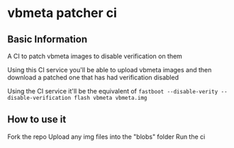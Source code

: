 # vbmeta patcher ci

## Basic Information

A CI to patch vbmeta images to disable verification on them

Using this CI service you'll be able to upload vbmeta images and then download a patched one that has had verification disabled

Using the CI service it'll be the equivalent of ```fastboot --disable-verity --disable-verification flash vbmeta vbmeta.img```

## How to use it

Fork the repo
Upload any img files into the "blobs" folder
Run the ci
